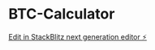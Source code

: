 # BTC-Calculator

[Edit in StackBlitz next generation editor ⚡️](https://stackblitz.com/~/github.com/niteshawasthi21/BTC-Calculator)